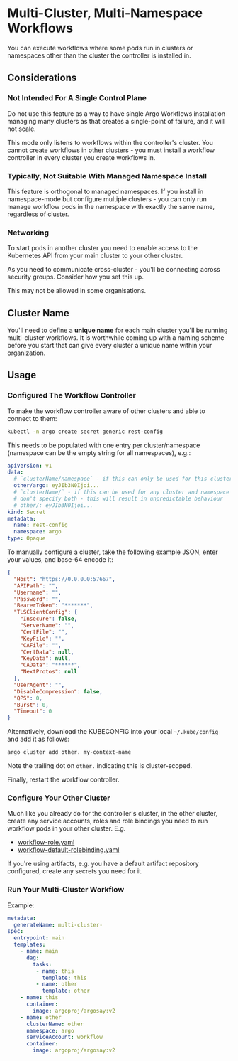 # Multi-Cluster, Multi-Namespace Workflows

You can execute workflows where some pods run in clusters or namespaces other than the cluster the controller is installed in.

## Considerations 

### Not Intended For A Single Control Plane

Do not use this feature as a way to have single Argo Workflows installation managing many clusters as that creates a single-point of failure, and it will not scale. 

This mode only listens to workflows within the controller's cluster. You cannot create workflows in other clusters - you must install a workflow controller in every cluster you create workflows in.

### Typically, Not Suitable With Managed Namespace Install

This feature is orthogonal to managed namespaces. If you install in namespace-mode but configure multiple clusters - you can only run manage workflow pods in the namespace with exactly the same name, regardless of cluster.

### Networking

To start pods in another cluster you need to enable access to the Kubernetes API from your main cluster to your other cluster.

As you need to communicate cross-cluster - you'll be connecting across security groups. Consider how you set this up. 

This may not be allowed in some organisations.

## Cluster Name

You'll need to define a **unique name** for each main cluster you'll be running multi-cluster workflows. It is worthwhile coming up with a naming scheme before you start that can give every cluster a unique name within your organization.  

## Usage

### Configured The Workflow Controller 

To make the workflow controller aware of other clusters and able to connect to them:

```bash
kubectl -n argo create secret generic rest-config
```

This needs to be populated with one entry per cluster/namespace (namespace can be the empty string for all namespaces), e.g.:

```yaml
apiVersion: v1
data:
  # `clusterName/namespace` - if this can only be used for this cluster and namespace (i.e. has Role and RoleBinding)
  other/argo: eyJIb3N0Ijoi...
  # `clusterName/` - if this can be used for any cluster and namespace (i.e. has ClusterRole and ClusterRoleBinding)
  # don't specify both - this will result in unpredictable behaviour
  # other/: eyJIb3N0Ijoi...
kind: Secret
metadata:
  name: rest-config
  namespace: argo
type: Opaque
```


To manually configure a cluster, take the following example JSON, enter your values, and base-64 encode it:

```json
{
  "Host": "https://0.0.0.0:57667",
  "APIPath": "",
  "Username": "",
  "Password": "",
  "BearerToken": "*******",
  "TLSClientConfig": {
    "Insecure": false,
    "ServerName": "",
    "CertFile": "",
    "KeyFile": "",
    "CAFile": "",
    "CertData": null,
    "KeyData": null,
    "CAData": "******",
    "NextProtos": null
  },
  "UserAgent": "",
  "DisableCompression": false,
  "QPS": 0,
  "Burst": 0,
  "Timeout": 0
}
```

Alternatively, download the KUBECONFIG into your local `~/.kube/config` and add it as follows:

```bash
argo cluster add other. my-context-name 
```

Note the trailing dot on `other.` indicating this is cluster-scoped.

Finally, restart the workflow controller.

### Configure Your Other Cluster

Much like you already do for the controller's cluster, in the other cluster, create any service accounts, roles and role bindings you need to run workflow pods in your other cluster. E.g.

* [workflow-role.yaml](manifests/quick-start/base/workflow-role.yaml)
* [workflow-default-rolebinding.yaml](manifests/quick-start/base/workflow-default-rolebinding.yaml)

If you're using artifacts, e.g. you have a default artifact repository configured, create any secrets you need for it. 

### Run Your Multi-Cluster Workflow

Example:

```yaml
metadata:
  generateName: multi-cluster-
spec:
  entrypoint: main
  templates:
    - name: main
      dag:
        tasks:
         - name: this
           template: this
         - name: other
           template: other
    - name: this
      container:
        image: argoproj/argosay:v2
    - name: other
      clusterName: other
      namespace: argo
      serviceAccount: workflow
      container:
        image: argoproj/argosay:v2
```